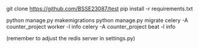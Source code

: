 git clone https://github.com/BSSE23087/test
pip install -r requirements.txt


python manage.py makemigrations
python manage.py migrate
celery -A counter_project worker -l info
celery -A counter_project beat -l info

(remember to adjust the redis server in settings.py)
